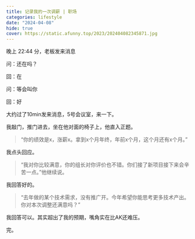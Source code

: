 ```yaml
---
title: 记录我的一次调薪 | 职场
categories: lifestyle
date: "2024-04-08"
hide: true
cover: https://static.afunny.top/2023/202404082345871.jpg
---
```



晚上 22:44 分，老板发来消息

问：还在吗？

回：在

问：等会叫你

回：好

大约过了10min发来消息，5号会议室，来一下。

我敲门，推门进去，坐在他对面的椅子上，他直入正题。

> “你的绩效是x，涨薪x。拿到x个月年终，年前x个月，这个月还有x个月。”

我点头回应。

> “我对你比较满意，你的组长对你评价也不错。你们接了新项目接下来会辛苦一点。”他继续说。

我回答好的。

> “去年做的某个技术需求，没有推广开。今年希望你能思考更多技术产出。你对本次调整还满意吗？”

我回答可以。其实超出了我的预期，嘴角实在比AK还难压。

完。